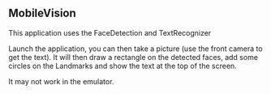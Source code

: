 ## MobileVision

This application uses the FaceDetection and TextRecognizer

Launch the application, you can then take a picture (use the front camera to get the text).
It will then draw a rectangle on the detected faces, add some circles on the Landmarks and show the text at the top of the screen.

It may not work in the emulator.
